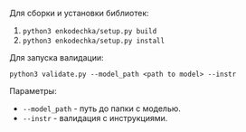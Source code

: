 Для сборки и установки библиотек:

1. `python3 enkodechka/setup.py build`
2. `python3 enkodechka/setup.py install`


Для запуска валидации:

`python3 validate.py --model_path <path to model> --instr`

Параметры:
- `--model_path` - путь до папки с моделью.
- `--instr` - валидация с инструкциями. 



<!-- # py_template

Template repository for Python projects.
Use it to create a new repo, but feel free to adopt for your use-cases.

## Structure

There are several directories to organize your code:
- `src`: Main directory for your modules, e.g., models or dataset implementations, train loops, metrics.
- `scripts`: Directory to define scripts to interact with modules, e.g., run training or evaluation, run data preprocessing, collect statistic.
- `tests`: Directory for tests, this may include multiple unit tests for different parts of logic.

You can create new directories for your need.
For example, you can create a `Notebooks` folder for Jupyter notebooks, such as `EDA.ipynb`.

## Usage

First of all,
navigate to [`pyproject.toml`](./pyproject.toml) and set up `name` and `url` properties according to your project.

For correct work of the import system:
1. Use absolute import statements starting from `src`. For example, `from src.model import MySuperModel`
2. Execute scripts as modules, i.e. use `python -m scripts.<module_name>`. See details about `-m` flag [here](https://docs.python.org/3/using/cmdline.html#cmdoption-m).

To keep your code clean, use `black`, `isort`, and `mypy`
(install everything from [`requirements.dev.txt`](./requirements.dev.txt)).
[`pyproject.toml`](./pyproject.toml) already defines their parameters, but you can change them if you want.
 -->
